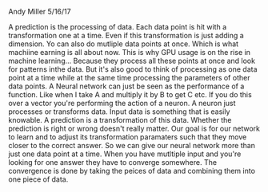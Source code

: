 Andy Miller
5/16/17

A prediction is the processing of data. Each data point is hit with a transformation one at a time. Even if this transformation is just adding a dimension. Yo can also do mutliple data points at once. Which is what machiine earning is all about now. This is why GPU usage is on the rise in machine learning... Because they process all these points at once and look for patterns inthe data. But it's also good to think of processing as one data point at a time while at the same time processing the parameters of other data points. A Neural network can just be seen as the performance of a function. Like when I take A and multiply it by B to get C etc. If you do this over a vector you're performing the action of a neuron. A neuron just processes or transforms data. Input data is something that is easily knowable. A prediction is a transformation of this data. Whether the prediction is right or wrong doesn't really matter. Our goal is for our network to learn and to adjust its transformation paramaters such that they move closer to the correct answer. So we can give our neural network more than just one data point at a time. When you have mutltiple input and you're looking for one answer they have to converge somewhere. The convergence is done by taking the peices of data and combining them into one piece of data. 